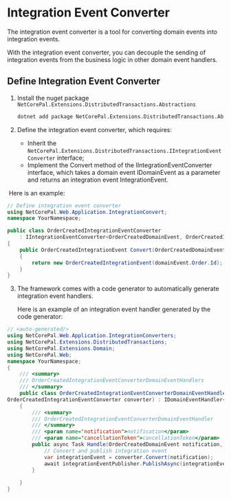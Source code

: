 # Integration Event Converter

The integration event converter is a tool for converting domain events into integration events.

With the integration event converter, you can decouple the sending of integration events from the business logic in other domain event handlers.

## Define Integration Event Converter

1. Install the nuget package `NetCorePal.Extensions.DistributedTransactions.Abstractions`

   ```bash
   dotnet add package NetCorePal.Extensions.DistributedTransactions.Abstractions
   ```

2. Define the integration event converter, which requires:

   + Inherit the `NetCorePal.Extensions.DistributedTransactions.IIntegrationEventConverter` interface;
   + Implement the Convert method of the IIntegrationEventConverter interface, which takes a domain event IDomainEvent as a parameter and returns an integration event IntegrationEvent.

​		Here is an example:

```csharp
// Define integration event converter
using NetCorePal.Web.Application.IntegrationConvert;
namespace YourNamespace;

public class OrderCreatedIntegrationEventConverter 
    : IIntegrationEventConverter<OrderCreatedDomainEvent, OrderCreatedIntegrationEvent>
{
    public OrderCreatedIntegrationEvent Convert(OrderCreatedDomainEvent domainEvent)
    {
        return new OrderCreatedIntegrationEvent(domainEvent.Order.Id);
    }
}
```

3. The framework comes with a code generator to automatically generate integration event handlers.

   Here is an example of an integration event handler generated by the code generator:

```csharp
// <auto-generated/>
using NetCorePal.Web.Application.IntegrationConverters;
using NetCorePal.Extensions.DistributedTransactions;
using NetCorePal.Extensions.Domain;
using NetCorePal.Web;
namespace YourNamespace;
{
    /// <summary>
    /// OrderCreatedIntegrationEventConverterDomainEventHandlers
    /// </summary>
    public class OrderCreatedIntegrationEventConverterDomainEventHandler(IIntegrationEventPublisher integrationEventPublisher,
OrderCreatedIntegrationEventConverter converter) : IDomainEventHandler<OrderCreatedDomainEvent>
    {
        /// <summary>
        /// OrderCreatedIntegrationEventConverterDomainEventHandler
        /// </summary>
        /// <param name="notification">notification</param>
        /// <param name="cancellationToken">cancellationToken</param>
        public async Task Handle(OrderCreatedDomainEvent notification, CancellationToken cancellationToken){
            // Convert and publish integration event
            var integrationEvent = converter.Convert(notification);
            await integrationEventPublisher.PublishAsync(integrationEvent, cancellationToken);
        }
        
    }
}
